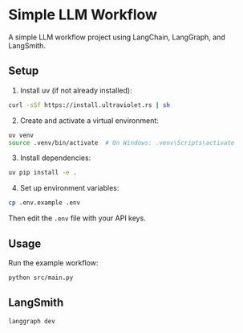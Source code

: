 # Simple LLM Workflow

A simple LLM workflow project using LangChain, LangGraph, and LangSmith.

## Setup

1. Install uv (if not already installed):
```bash
curl -sSf https://install.ultraviolet.rs | sh
```

2. Create and activate a virtual environment:
```bash
uv venv
source .venv/bin/activate  # On Windows: .venv\Scripts\activate
```

3. Install dependencies:
```bash
uv pip install -e .
```

4. Set up environment variables:
```bash
cp .env.example .env
```
Then edit the `.env` file with your API keys.

## Usage

Run the example workflow:
```bash
python src/main.py
``` 


## LangSmith
```
langgraph dev
```